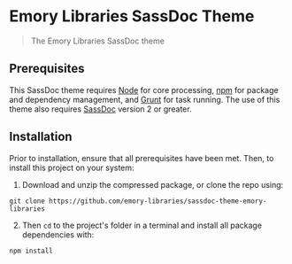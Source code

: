 # Emory Libraries SassDoc Theme

> The Emory Libraries SassDoc theme


## Prerequisites

This SassDoc theme requires [Node](https://nodejs.org/) for core processing, [npm](https://www.npmjs.com/) for package and dependency management, and [Grunt](https://gruntjs.com/) for task running. The use of this theme also requires [SassDoc](http://sassdoc.com/) version 2 or greater.


## Installation

Prior to installation, ensure that all prerequisites have been met. Then, to install this project on your system:

1. Download and unzip the compressed package, or clone the repo using:

```
git clone https://github.com/emory-libraries/sassdoc-theme-emory-libraries
```

2. Then `cd` to the project's folder in a terminal and install all package dependencies with:

```
npm install
```
